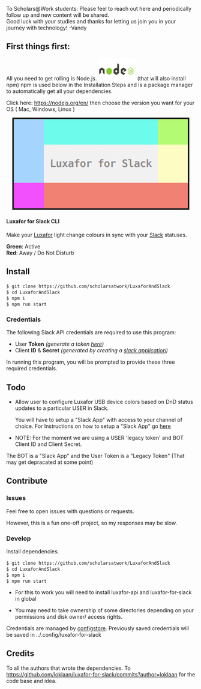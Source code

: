 To Scholars@Work students: Please feel to reach out here and periodically follow up and new content will be shared.  
Good luck with your studies and thanks for letting us join you in your journey with technology!   -Vandy

## First things first:  
All you need to get rolling is Node.js. <img height="60" width="100" src="./node.png"> (that will also install npm) 
npm is used below in the Installation Steps and is a package manager to automatically get all your dependencies.

Click here: https://nodejs.org/en/   then choose the version you want for your OS ( Mac, Windows, Linux )

<p align="center">
  <img src="./banner.png">
  <br>
</p>

#### Luxafor for Slack CLI

Make your [Luxafor](http://luxafor.com/) light change colours in sync with your [Slack](https://slack.com/) statuses.

**Green**: Active  
**Red**: Away / Do Not Disturb

## Install

```shell or bash
$ git clone https://github.com/scholarsatwork/LuxaforAndSlack
$ cd LuxaforAndSlack
$ npm i
$ npm run start
```

### Credentials

The following Slack API credentials are required to use this program:

* User **Token** _(generate a token [here](https://api.slack.com/web))_
* Client **ID** & **Secret** _(generated by creating a [slack application](https://api.slack.com/applications))_

In running this program, you will be prompted to provide these three required credentials.

## Todo

* Allow user to configure Luxafor USB device colors based on DnD status updates to a particular USER in Slack.

  You will have to setup a "Slack App" with access to your channel of choice. 
  For Instructions on how to setup a "Slack App" go [here](https://api.slack.com/slack-apps)

* NOTE: For the moment we are using a USER 'legacy token' and BOT Client ID and Client Secret.

The BOT is a "Slack App" and the User Token is a "Legacy Token" (That may get depracated at some point)

## Contribute

### Issues

Feel free to open issues with questions or requests.

However, this is a fun one-off project, so my responses may be slow.

### Develop

Install dependencies.

```shell or bash
$ git clone https://github.com/scholarsatwork/LuxaforAndSlack
$ cd LuxaforAndSlack
$ npm i
$ npm run start
```

* For this to work you will need to install luxafor-api and luxafor-for-slack in global

* You may need to take ownership of some directories depending on your permissions and disk owner/ access rights. 

Credentials are managed by [configstore](https://github.com/yeoman/configstore).
Previously saved credentials will be saved in  ../.config/luxafor-for-slack

## Credits

To all the authors that wrote the dependencies.
To https://github.com/loklaan/luxafor-for-slack/commits?author=loklaan for the code base and idea.
